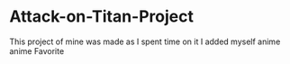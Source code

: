 # Attack-on-Titan-Project
This project of mine was made as I spent time on it I added myself anime anime Favorite
